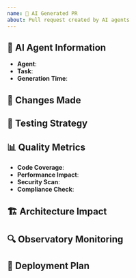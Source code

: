 ```yaml
---
name: 🤖 AI Generated PR
about: Pull request created by AI agents
---
```


## 🤖 AI Agent Information
- **Agent**: <!-- Which AI agent created this PR -->
- **Task**: <!-- What task was the agent completing -->
- **Generation Time**: <!-- How long did this take -->

## 📝 Changes Made
<!-- Describe the changes -->

## 🧪 Testing Strategy
<!-- How was this tested by AI agents -->

## 📊 Quality Metrics
- **Code Coverage**: 
- **Performance Impact**: 
- **Security Scan**: 
- **Compliance Check**: 

## 🏗️ Architecture Impact
<!-- AWS Well-Architected Framework considerations -->

## 🔍 Observatory Monitoring
<!-- Any relevant monitoring data -->

## 🚀 Deployment Plan
<!-- How will this be deployed -->

